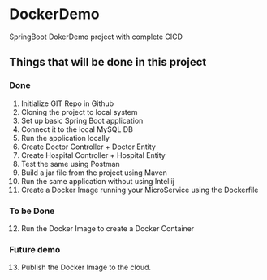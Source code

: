 # DockerDemo
SpringBoot DokerDemo project with complete CICD

## Things that will be done in this project 

### Done

1. Initialize GIT Repo in Github
2. Cloning the project to local system
3. Set up basic Spring Boot application
4. Connect it to the local MySQL DB
5. Run the application locally
6. Create Doctor Controller + Doctor Entity
7. Create Hospital Controller + Hospital Entity
8. Test the same using Postman
9. Build a jar file from the project using Maven
10. Run the same application without using Intellij
11. Create a Docker Image running your MicroService using the Dockerfile

### To be Done 

12. Run the Docker Image to create a Docker Container

### Future demo

13. Publish the Docker Image to the cloud.